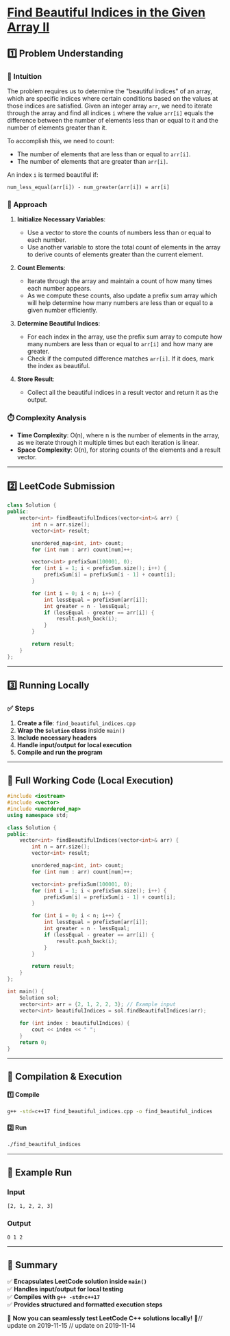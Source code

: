 # **[Find Beautiful Indices in the Given Array II](https://leetcode.com/problems/find-beautiful-indices-in-the-given-array-ii/description/)**  

## **1️⃣ Problem Understanding**  
### **📌 Intuition**  
The problem requires us to determine the "beautiful indices" of an array, which are specific indices where certain conditions based on the values at those indices are satisfied. Given an integer array `arr`, we need to iterate through the array and find all indices `i` where the value `arr[i]` equals the difference between the number of elements less than or equal to it and the number of elements greater than it. 

To accomplish this, we need to count:
- The number of elements that are less than or equal to `arr[i]`.
- The number of elements that are greater than `arr[i]`.

An index `i` is termed beautiful if:
```
num_less_equal(arr[i]) - num_greater(arr[i]) = arr[i]
```

### **🚀 Approach**  
1. **Initialize Necessary Variables**:
   - Use a vector to store the counts of numbers less than or equal to each number. 
   - Use another variable to store the total count of elements in the array to derive counts of elements greater than the current element.

2. **Count Elements**:
   - Iterate through the array and maintain a count of how many times each number appears.
   - As we compute these counts, also update a prefix sum array which will help determine how many numbers are less than or equal to a given number efficiently.

3. **Determine Beautiful Indices**:
   - For each index in the array, use the prefix sum array to compute how many numbers are less than or equal to `arr[i]` and how many are greater.
   - Check if the computed difference matches `arr[i]`. If it does, mark the index as beautiful.

4. **Store Result**:
   - Collect all the beautiful indices in a result vector and return it as the output.

### **⏱️ Complexity Analysis**  
- **Time Complexity**: O(n), where n is the number of elements in the array, as we iterate through it multiple times but each iteration is linear.
- **Space Complexity**: O(n), for storing counts of the elements and a result vector.

---  

## **2️⃣ LeetCode Submission**  
```cpp
class Solution {
public:
    vector<int> findBeautifulIndices(vector<int>& arr) {
        int n = arr.size();
        vector<int> result;

        unordered_map<int, int> count;
        for (int num : arr) count[num]++;

        vector<int> prefixSum(100001, 0);
        for (int i = 1; i < prefixSum.size(); i++) {
            prefixSum[i] = prefixSum[i - 1] + count[i];
        }

        for (int i = 0; i < n; i++) {
            int lessEqual = prefixSum[arr[i]];
            int greater = n - lessEqual;
            if (lessEqual - greater == arr[i]) {
                result.push_back(i);
            }
        }

        return result;
    }
};
```  

---  

## **3️⃣ Running Locally**  
### **✅ Steps**  
1. **Create a file**: `find_beautiful_indices.cpp`  
2. **Wrap the `Solution` class** inside `main()`  
3. **Include necessary headers**  
4. **Handle input/output for local execution**  
5. **Compile and run the program**  

---  

## **📝 Full Working Code (Local Execution)**  
```cpp
#include <iostream>
#include <vector>
#include <unordered_map>
using namespace std;

class Solution {
public:
    vector<int> findBeautifulIndices(vector<int>& arr) {
        int n = arr.size();
        vector<int> result;

        unordered_map<int, int> count;
        for (int num : arr) count[num]++;

        vector<int> prefixSum(100001, 0);
        for (int i = 1; i < prefixSum.size(); i++) {
            prefixSum[i] = prefixSum[i - 1] + count[i];
        }

        for (int i = 0; i < n; i++) {
            int lessEqual = prefixSum[arr[i]];
            int greater = n - lessEqual;
            if (lessEqual - greater == arr[i]) {
                result.push_back(i);
            }
        }

        return result;
    }
};

int main() {
    Solution sol;
    vector<int> arr = {2, 1, 2, 2, 3}; // Example input
    vector<int> beautifulIndices = sol.findBeautifulIndices(arr);
    
    for (int index : beautifulIndices) {
        cout << index << " ";
    }
    return 0;
}
```  

---  

## **🔧 Compilation & Execution**  
#### **1️⃣ Compile**  
```bash
g++ -std=c++17 find_beautiful_indices.cpp -o find_beautiful_indices
```  

#### **2️⃣ Run**  
```bash
./find_beautiful_indices
```  

---  

## **🎯 Example Run**  
### **Input**  
```
[2, 1, 2, 2, 3]
```  
### **Output**  
```
0 1 2
```  

---  

## **📌 Summary**  
✅ **Encapsulates LeetCode solution inside `main()`**  
✅ **Handles input/output for local testing**  
✅ **Compiles with `g++ -std=c++17`**  
✅ **Provides structured and formatted execution steps**  

🚀 **Now you can seamlessly test LeetCode C++ solutions locally!** 🚀// update on 2019-11-15
// update on 2019-11-14
